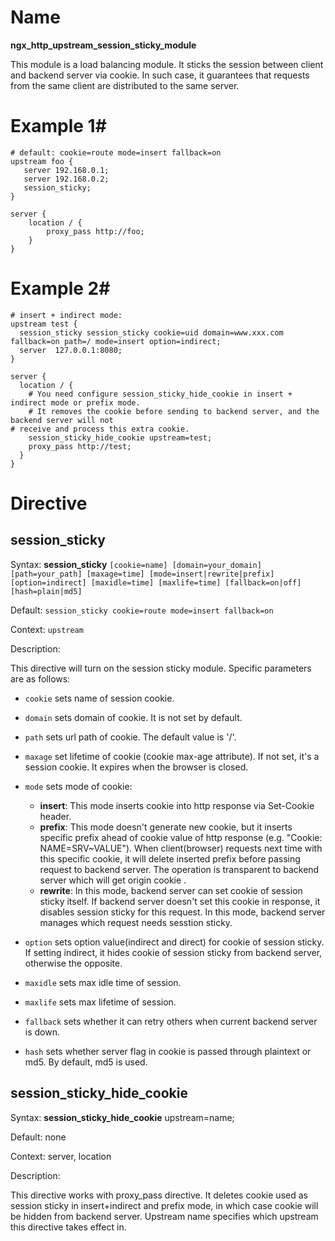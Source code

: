 # Name
**ngx\_http\_upstream\_session\_sticky\_module**

This module is a load balancing module. It sticks the session between client and backend server via cookie. In such case, it guarantees that requests from the same client are distributed to the same server.

# Example 1#

    # default: cookie=route mode=insert fallback=on
    upstream foo {
       server 192.168.0.1;
       server 192.168.0.2;
       session_sticky;
    }

    server {
        location / {
            proxy_pass http://foo;
        }
    }

# Example 2#

    # insert + indirect mode:
    upstream test {
      session_sticky session_sticky cookie=uid domain=www.xxx.com fallback=on path=/ mode=insert option=indirect;
      server  127.0.0.1:8080;
    }

    server {
      location / {
        # You need configure session_sticky_hide_cookie in insert + indirect mode or prefix mode.
        # It removes the cookie before sending to backend server, and the backend server will not
	# receive and process this extra cookie.
        session_sticky_hide_cookie upstream=test;
        proxy_pass http://test;
      }
    }

# Directive #

## session_sticky ##

Syntax: **session_sticky** `[cookie=name] [domain=your_domain] [path=your_path] [maxage=time] [mode=insert|rewrite|prefix] [option=indirect] [maxidle=time] [maxlife=time] [fallback=on|off] [hash=plain|md5]`

Default: `session_sticky cookie=route mode=insert fallback=on`

Context: `upstream`

Description:

This directive will turn on the session sticky module. Specific parameters are as follows:

+ `cookie` sets name of session cookie.
+ `domain` sets domain of cookie. It is not set by default.
+ `path` sets url path of cookie. The default value is '/'.
+ `maxage` set lifetime of cookie (cookie max-age attribute). If not set, it's a session cookie. It expires when the browser is closed.
+ `mode` sets mode of cookie:
    - **insert**: This mode inserts cookie into http response via Set-Cookie header.
    - **prefix**: This mode doesn't generate new cookie, but it inserts specific prefix ahead of cookie value of http response (e.g. "Cookie: NAME=SRV~VALUE"). When client(browser) requests next time with this specific cookie, it will delete inserted prefix before passing request to backend server. The operation is transparent to backend server which will get origin cookie .
    - **rewrite**: In this mode, backend server can set cookie of session sticky itself. If backend server doesn't set this cookie in response, it disables session sticky for this request. In this mode, backend server manages which request needs sesstion sticky.

+ `option` sets option value(indirect and direct) for cookie of session sticky. If setting indirect, it hides cookie of session sticky from backend server, otherwise the opposite.
+ `maxidle` sets max idle time of session.
+ `maxlife` sets max lifetime of session.
+ `fallback` sets whether it can retry others when current backend server is down.
+ `hash` sets whether server flag in cookie is passed through plaintext or md5. By default, md5 is used.

## session\_sticky\_hide\_cookie ##

Syntax: **session\_sticky\_hide\_cookie** upstream=name;

Default: none

Context: server, location

Description:

This directive works with proxy_pass directive. It deletes cookie used as session sticky in insert+indirect and prefix mode, in which case cookie will be hidden from backend server. Upstream name specifies which upstream this directive takes effect in.
